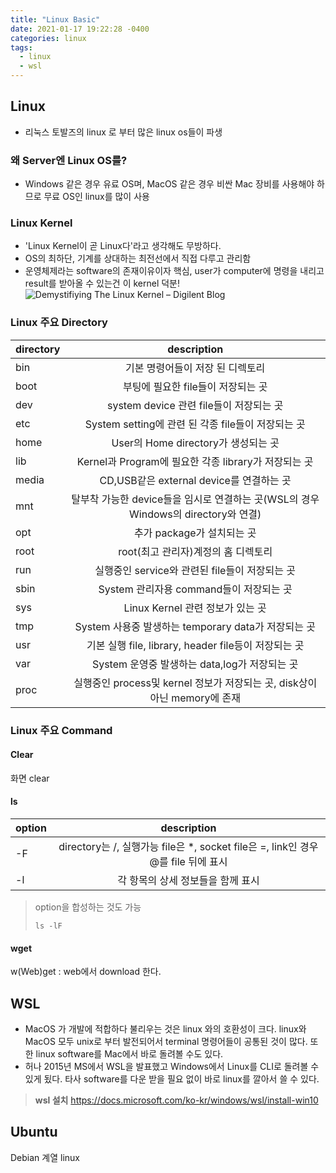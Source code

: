 ```yaml
---
title: "Linux Basic"
date: 2021-01-17 19:22:28 -0400
categories: linux
tags:
  - linux
  - wsl
---
```


## Linux
- 리눅스 토발즈의 linux 로 부터 많은 linux os들이 파생

### 왜 Server엔 Linux OS를?
- Windows 같은 경우 유료 OS며, MacOS 같은 경우 비싼 Mac 장비를 사용해야 하므로 무료 OS인 linux를 많이 사용

### Linux Kernel
- 'Linux Kernel이 곧 Linux다'라고 생각해도 무방하다.
- OS의 최하단, 기계를 상대하는 최전선에서 직접 다루고 관리함
- 운영체제라는 software의 존재이유이자 핵심, user가 computer에 명령을 내리고 result를 받아올 수 있는건 이 kernel 덕분!
![Demystifiying The Linux Kernel – Digilent Blog](https://blog.digilentinc.com/wp-content/uploads/2015/05/1280px-Kernel_Layout.svg_.png)

### Linux 주요 Directory
 
 directory | description
  ---|:---:
  bin | 기본 명령어들이 저장 된 디렉토리
  boot | 부팅에 필요한 file들이 저장되는 곳
  dev | system device 관련 file들이 저장되는 곳
etc|System setting에 관련 된 각종 file들이 저장되는 곳
home|User의 Home directory가 생성되는 곳
lib|Kernel과 Program에 필요한 각종 library가 저장되는 곳
media|CD,USB같은 external device를 연결하는 곳
mnt|탈부착 가능한 device들을 임시로 연결하는 곳(WSL의 경우 Windows의 directory와 연결)
opt|추가 package가 설치되는 곳
root|root(최고 관리자)계정의 홈 디렉토리
run|실행중인 service와 관련된 file들이 저장되는 곳
sbin|System 관리자용 command들이 저장되는 곳
sys|Linux Kernel 관련 정보가 있는 곳
tmp|System 사용중 발생하는 temporary data가 저장되는 곳
usr|기본 실행 file, library, header file등이 저장되는 곳
var|System 운영중 발생하는 data,log가 저장되는 곳
proc|실행중인 process및 kernel 정보가 저장되는 곳, disk상이 아닌 memory에 존재

### Linux 주요 Command
#### Clear
화면 clear
#### ls

option| description
  ---|:---:
  -F|directory는 /, 실행가능 file은 *, socket file은 =, link인 경우 @를 file 뒤에 표시
 -l | 각 항목의 상세 정보들을 함께 표시
  
  > option을 합성하는 것도 가능
  > ```shell
  > ls -lF
  > ```

#### wget
w(Web)get : web에서 download 한다.

## WSL
- MacOS 가 개발에 적합하다 불리우는 것은 linux 와의 호환성이 크다. linux와 MacOS 모두 unix로 부터 발전되어서 terminal 명령어들이 공통된 것이 많다. 또한 linux software를 Mac에서 바로 돌려볼 수도 있다.
- 허나 2015년 MS에서 WSL을 발표했고 Windows에서 Linux를 CLI로 돌려볼 수 있게 됬다. 타사 software를 다운 받을 필요 없이 바로 linux를 깔아서 쓸 수 있다.

> **wsl 설치**
> https://docs.microsoft.com/ko-kr/windows/wsl/install-win10

## Ubuntu
Debian 계열 linux
